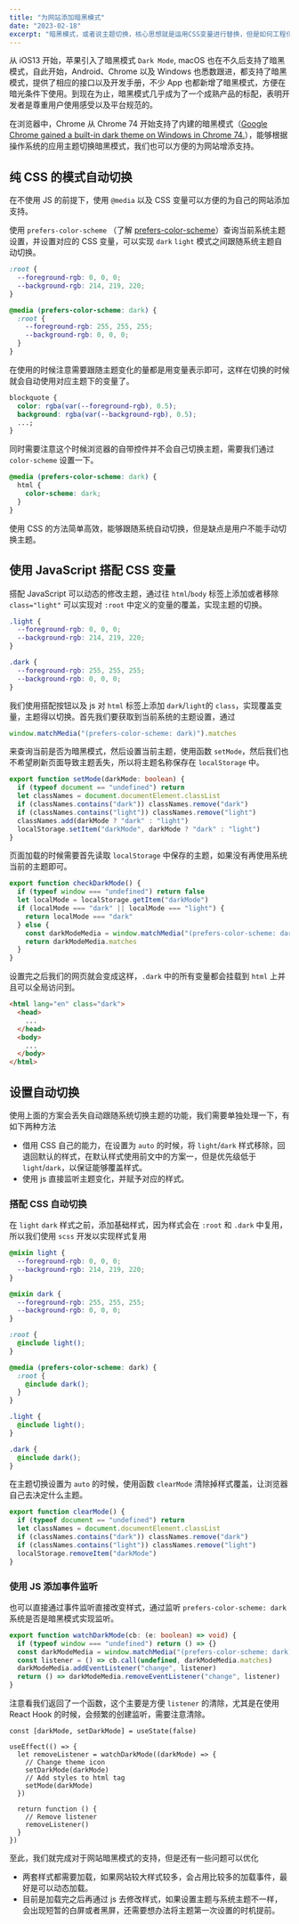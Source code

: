 ```yaml
---
title: "为网站添加暗黑模式"
date: "2023-02-18"
excerpt: "暗黑模式，或者说主题切换，核心思想就是运用CSS变量进行替换，但是如何工程化的去应用，其实还是有很多需要优化以及注意的地方。"
---
```


从 iOS13 开始，苹果引入了暗黑模式 `Dark Mode`, macOS 也在不久后支持了暗黑模式，自此开始，Android、Chrome 以及 Windows 也悉数跟进，都支持了暗黑模式，提供了相应的接口以及开发手册，不少 App 也都新增了暗黑模式，方便在暗光条件下使用。到现在为止，暗黑模式几乎成为了一个成熟产品的标配，表明开发者是尊重用户使用感受以及平台规范的。

在浏览器中，Chrome 从 Chrome 74 开始支持了内建的暗黑模式（[Google Chrome gained a built-in dark theme on Windows in Chrome 74.](https://www.howtogeek.com/360650/how-to-enable-dark-mode-for-google-chrome/)），能够根据操作系统的应用主题切换暗黑模式，我们也可以方便的为网站增添支持。

## 纯 CSS 的模式自动切换

在不使用 JS 的前提下，使用 `@media` 以及 CSS 变量可以方便的为自己的网站添加支持。

使用 `prefers-color-scheme` （了解 [prefers-color-scheme](https://developer.mozilla.org/en-US/docs/Web/CSS/@media/prefers-color-scheme)）查询当前系统主题设置，并设置对应的 CSS 变量，可以实现 `dark` `light` 模式之间跟随系统主题自动切换。

```css
:root {
  --foreground-rgb: 0, 0, 0;
  --background-rgb: 214, 219, 220;
}

@media (prefers-color-scheme: dark) {
  :root {
    --foreground-rgb: 255, 255, 255;
    --background-rgb: 0, 0, 0;
  }
}
```

在使用的时候注意需要跟随主题变化的量都是用变量表示即可，这样在切换的时候就会自动使用对应主题下的变量了。

```css
blockquote {
  color: rgba(var(--foreground-rgb), 0.5);
  background: rgba(var(--background-rgb), 0.5);
  ...;
}
```

同时需要注意这个时候浏览器的自带控件并不会自己切换主题，需要我们通过 `color-scheme` 设置一下。

```css
@media (prefers-color-scheme: dark) {
  html {
    color-scheme: dark;
  }
}
```

使用 CSS 的方法简单高效，能够跟随系统自动切换，但是缺点是用户不能手动切换主题。

## 使用 JavaScript 搭配 CSS 变量

搭配 JavaScript 可以动态的修改主题，通过往 `html`/`body` 标签上添加或者移除 `class="light"` 可以实现对 `:root` 中定义的变量的覆盖，实现主题的切换。

```css
.light {
  --foreground-rgb: 0, 0, 0;
  --background-rgb: 214, 219, 220;
}

.dark {
  --foreground-rgb: 255, 255, 255;
  --background-rgb: 0, 0, 0;
}
```

我们使用搭配按钮以及 js 对 `html` 标签上添加 `dark`/`light`的 `class`，实现覆盖变量，主题得以切换。首先我们要获取到当前系统的主题设置，通过

```ts
window.matchMedia("(prefers-color-scheme: dark)").matches
```

来查询当前是否为暗黑模式，然后设置当前主题，使用函数 `setMode`，然后我们也不希望刷新页面导致主题丢失，所以将主题名称保存在 `localStorage` 中。

```ts
export function setMode(darkMode: boolean) {
  if (typeof document == "undefined") return
  let classNames = document.documentElement.classList
  if (classNames.contains("dark")) classNames.remove("dark")
  if (classNames.contains("light")) classNames.remove("light")
  classNames.add(darkMode ? "dark" : "light")
  localStorage.setItem("darkMode", darkMode ? "dark" : "light")
}
```

页面加载的时候需要首先读取 `localStorage` 中保存的主题，如果没有再使用系统当前的主题即可。

```ts
export function checkDarkMode() {
  if (typeof window === "undefined") return false
  let localMode = localStorage.getItem("darkMode")
  if (localMode === "dark" || localMode === "light") {
    return localMode === "dark"
  } else {
    const darkModeMedia = window.matchMedia("(prefers-color-scheme: dark)")
    return darkModeMedia.matches
  }
}
```

设置完之后我们的网页就会变成这样，`.dark` 中的所有变量都会挂载到 `html` 上并且可以全局访问到。

```html
<html lang="en" class="dark">
  <head>
    ...
  </head>
  <body>
    ...
  </body>
</html>
```

## 设置自动切换

使用上面的方案会丢失自动跟随系统切换主题的功能，我们需要单独处理一下，有如下两种方法

- 借用 CSS 自己的能力，在设置为 `auto` 的时候，将 `light`/`dark` 样式移除，回退回默认的样式，在默认样式使用前文中的方案一，但是优先级低于 `light`/`dark`，以保证能够覆盖样式。
- 使用 js 直接监听主题变化，并赋予对应的样式。

### 搭配 CSS 自动切换

在 `light` `dark` 样式之前，添加基础样式，因为样式会在 `:root` 和 `.dark` 中复用，所以我们使用 `scss` 开发以实现样式复用

```scss
@mixin light {
  --foreground-rgb: 0, 0, 0;
  --background-rgb: 214, 219, 220;
}

@mixin dark {
  --foreground-rgb: 255, 255, 255;
  --background-rgb: 0, 0, 0;
}

:root {
  @include light();
}

@media (prefers-color-scheme: dark) {
  :root {
    @include dark();
  }
}

.light {
  @include light();
}

.dark {
  @include dark();
}
```

在主题切换设置为 `auto` 的时候，使用函数 `clearMode` 清除掉样式覆盖，让浏览器自己去决定什么主题。

```ts
export function clearMode() {
  if (typeof document == "undefined") return
  let classNames = document.documentElement.classList
  if (classNames.contains("dark")) classNames.remove("dark")
  if (classNames.contains("light")) classNames.remove("light")
  localStorage.removeItem("darkMode")
}
```

### 使用 JS 添加事件监听

也可以直接通过事件监听直接改变样式，通过监听 `prefers-color-scheme: dark` 系统是否是暗黑模式实现监听。

```ts
export function watchDarkMode(cb: (e: boolean) => void) {
  if (typeof window === "undefined") return () => {}
  const darkModeMedia = window.matchMedia("(prefers-color-scheme: dark)")
  const listener = () => cb.call(undefined, darkModeMedia.matches)
  darkModeMedia.addEventListener("change", listener)
  return () => darkModeMedia.removeEventListener("change", listener)
}
```

注意看我们返回了一个函数，这个主要是方便 `listener` 的清除，尤其是在使用 React Hook 的时候，会频繁的创建监听，需要注意清除。

```tsx
const [darkMode, setDarkMode] = useState(false)

useEffect(() => {
  let removeListener = watchDarkMode((darkMode) => {
    // Change theme icon
    setDarkMode(darkMode)
    // Add styles to html tag
    setMode(darkMode)
  })

  return function () {
    // Remove listener
    removeListener()
  }
})
```

至此，我们就完成对于网站暗黑模式的支持，但是还有一些问题可以优化

- 两套样式都需要加载，如果网站较大样式较多，会占用比较多的加载事件，最好是可以动态加载。
- 目前是加载完之后再通过 js 去修改样式，如果设置主题与系统主题不一样，会出现短暂的白屏或者黑屏，还需要想办法将主题第一次设置的时机提前。
